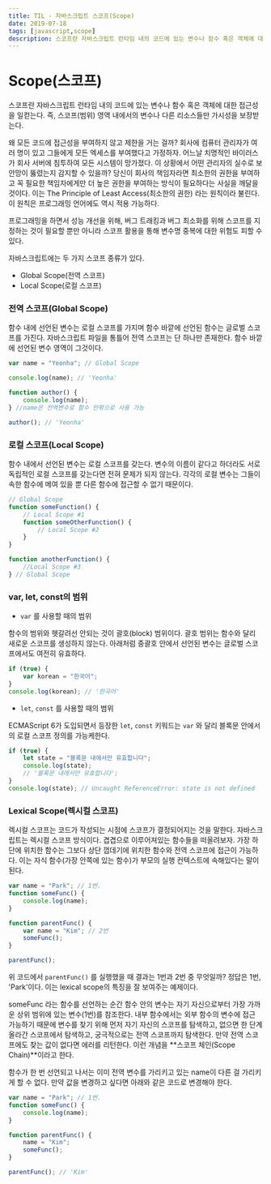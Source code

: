 ```yaml
---
title: TIL - 자바스크립트 스코프(Scope)
date: 2019-07-18
tags: [javascript,scope]
description: 스코프란 자바스크립트 런타임 내의 코드에 있는 변수나 함수 혹은 객체에 대한 접근성을 일컫는다.
---
```


# Scope(스코프)

스코프란 자바스크립트 런타임 내의 코드에 있는 변수나 함수 혹은 객체에 대한 접근성을 일컫는다. 즉, 스코프(범위) 영역 내에서의 변수나 다른 리소스들만 가시성을 보장받는다.

왜 모든 코드에 접근성을 부여하지 않고 제한을 거는 걸까? 회사에 컴퓨터 관리자가 여러 명이 있고 그들에게 모든 엑세스를 부여했다고 가정하자. 어느날 치명적인 바이러스가 회사 서버에 침투하여 모든 시스템이 망가졌다. 이 상황에서 어떤 관리자의 실수로 보안망이 뚫렸는지 감지할 수 있을까? 당신이 회사의 책임자라면 최소한의 권한을 부여하고 꼭 필요한 책임자에게만 더 높은 권한을 부여하는 방식이 필요하다는 사실을 깨달을 것이다. 이는 The Principle of Least Access(최소한의 권한) 라는 원칙이라 불린다. 이 원칙은 프로그래밍 언어에도 역시 적용 가능하다.

프로그래밍을 하면서 성능 개선을 위해, 버그 트래킹과 버그 최소화를 위해 스코프를 지정하는 것이 필요할 뿐만 아니라 스코프 활용을 통해 변수명 중복에 대한 위험도 피할 수 있다.

자바스크립트에는 두 가지 스코프 종류가 있다.

- Global Scope(전역 스코프)
- Local Scope(로컬 스코프)

### 전역 스코프(Global Scope)

함수 내에 선언된 변수는 로컬 스코프를 가지며 함수 바깥에 선언된 함수는 글로벌 스코프를 가진다. 자바스크립트 파일을 통틀어 전역 스코프는 단 하나만 존재한다. 함수 바깥에 선언된 변수 영역이 그것이다.

```javascript
var name = "Yeonha"; // Global Scope

console.log(name); // 'Yeonha'

function author() {
	console.log(name);
} //name은 전역변수로 함수 안팎으로 사용 가능

author(); // 'Yeonha'
```

### 로컬 스코프(Local Scope)

함수 내에서 선언된 변수는 로컬 스코프를 갖는다. 변수의 이름이 같다고 하더라도 서로 독립적인 로컬 스코프를 갖는다면 전혀 문제가 되지 않는다. 각각의 로컬 변수는 그들이 속한 함수에 메여 있을 뿐 다른 함수에 접근할 수 없기 때문이다.

```javascript
// Global Scope
function someFunction() {
	// Local Scope #1
	function someOtherFunction() {
		// Local Scope #2
	}
}

function anotherFunction() {
	//Local Scope #3
} // Global Scope
```

### var, let, const의 범위

- `var` 를 사용할 때의 범위

함수의 범위와 헷갈려선 안되는 것이 괄호(block) 범위이다. 괄호 범위는 함수와 달리 새로운 스코프를 생성하지 않는다. 아래처럼 중괄호 안에서 선언된 변수는 글로벌 스코프에서도 여전히 유효하다.

```javascript
if (true) {
	var korean = "한국어";
}
console.log(korean); // '한국어'
```

- `let`, `const` 를 사용할 때의 범위

ECMAScript 6가 도입되면서 등장한 `let`, `const` 키워드는 `var` 와 달리 블록문 안에서의 로컬 스코프 정의를 가능케한다.

```javascript
if (true) {
	let state = "블록문 내에서만 유효합니다";
	console.log(state);
	// '블록문 내에서만 유효합니다';
}
console.log(state); // Uncaught ReferenceError: state is not defined
```

### Lexical Scope(렉시컬 스코프)

렉시컬 스코프는 코드가 작성되는 시점에 스코프가 결정되어지는 것을 말한다. 자바스크립트는 렉시컬 스코프 방식이다. 겹겹으로 이루어져있는 함수들을 떠올려보자. 가장 하단에 위치한 함수는 그보다 상단 껍데기에 위치한 함수와 전역 스코프에 접근이 가능하다. 이는 자식 함수(가장 안쪽에 있는 함수)가 부모의 실행 컨텍스트에 속해있다는 말이 된다.

```javascript
var name = "Park"; // 1번.
function someFunc() {
	console.log(name);
}

function parentFunc() {
	var name = "Kim"; // 2번
	someFunc();
}

parentFunc();
```

위 코드에서 `parentFunc()` 를 실행했을 때 결과는 1번과 2번 중 무엇일까? 정답은 1번, 'Park'이다. 이는 lexical scope의 특징을 잘 보여주는 예제이다.

someFunc 라는 함수를 선언하는 순간 함수 안의 변수는 자기 자신으로부터 가장 가까운 상위 범위에 있는 변수(1번)를 참조한다. 내부 함수에서는 외부 함수의 변수에 접근 가능하기 때문에 변수를 찾기 위해 먼저 자기 자신의 스코프를 탐색하고, 없으면 한 단계 올라간 스코프에서 탐색하고, 궁극적으로는 전역 스코프까지 탐색한다. 만약 전역 스코프에도 찾는 값이 없다면 에러를 리턴한다. 이런 개념을 **스코프 체인(Scope Chain)**이라고 한다.

함수가 한 번 선언되고 나서는 이미 전역 변수를 가리키고 있는 name이 다른 걸 가리키게 할 수 없다. 만약 값을 변경하고 싶다면 아래와 같은 코드로 변경해야 한다.

```javascript
var name = "Park"; // 1번.
function someFunc() {
	console.log(name);
}

function parentFunc() {
	name = "Kim";
	someFunc();
}

parentFunc(); // 'Kim'
```

